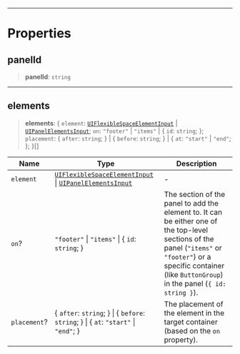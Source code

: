 ***

# Properties

## panelId

> **panelId**: `string`

***

## elements

> **elements**: \{ `element`: [`UIFlexibleSpaceElementInput`](UIFlexibleSpaceElementInput.md) | [`UIPanelElementsInput`](UIPanelElementsInput.md); `on`: `"footer"` | `"items"` | \{ `id`: `string`; }; `placement`: \{ `after`: `string`; } | \{ `before`: `string`; } | \{ `at`: `"start"` | `"end"`; }; }\[]

| Name         | Type                                                                                                                 | Description                                                                                                                                                                                                         |
| ------------ | -------------------------------------------------------------------------------------------------------------------- | ------------------------------------------------------------------------------------------------------------------------------------------------------------------------------------------------------------------- |
| `element`    | [`UIFlexibleSpaceElementInput`](UIFlexibleSpaceElementInput.md) \| [`UIPanelElementsInput`](UIPanelElementsInput.md) | -                                                                                                                                                                                                                   |
| `on`?        | `"footer"` \| `"items"` \| \{ `id`: `string`; }                                                                      | The section of the panel to add the element to. It can be either one of the top-level sections of the panel (`"items"` or `"footer"`) or a specific container (like `ButtonGroup`) in the panel (`{ id: string }`). |
| `placement`? | \{ `after`: `string`; } \| \{ `before`: `string`; } \| \{ `at`: `"start"` \| `"end"`; }                              | The placement of the element in the target container (based on the `on` property).                                                                                                                                  |
